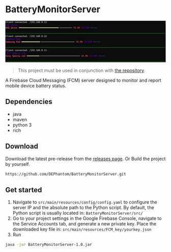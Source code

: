 # BatteryMonitorServer

![Logo](https://github.com/DEPhantom/BatteryMonitorServer/blob/main/img/cli-picture.jpg)

> This project must be used in conjunction with [the repository](https://github.com/DEPhantom/BatteryMonitorServer).

A Firebase Cloud Messaging (FCM) server designed to monitor and report mobile device battery status.

## Dependencies 
* java
* maven
* python 3
* rich

## Download
Download the latest pre-release from the [releases page](https://github.com/DEPhantom/BatteryMonitor/releases/tag/Pre-release).
Or
Build the project by yourself.

```sh
https://github.com/DEPhantom/BatteryMonitorServer.git
```

## Get started

1. Navigate to
`src/main/resources/config/config.yaml`
to configure the server IP and the absolute path to the Python script.
By default, the Python script is usually located in:
`BatteryMonitorServer/src/`
3. Go to your project settings in the Google Firebase Console,
navigate to the Service Accounts tab, and generate a new private key.
Place the downloaded key file in:
`src/main/resources/FCM_key/yourkey.json`
5. Run
```sh
java -jar BatteryMonitorServer-1.0.jar
```
